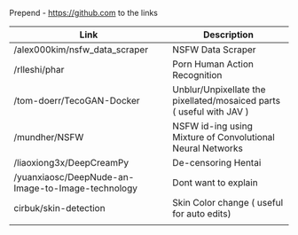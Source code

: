 Prepend - https://github.com to the links 

| Link      | Description |
| ----------- | ----------- |
| /alex000kim/nsfw_data_scraper | NSFW Data Scraper       |
| /rlleshi/phar   |  Porn Human Action Recognition        |
|/tom-doerr/TecoGAN-Docker|Unblur/Unpixellate the pixellated/mosaiced parts ( useful with JAV )|
|  /mundher/NSFW   |   NSFW id-ing using Mixture of Convolutional Neural Networks        |
|/liaoxiong3x/DeepCreamPy| De-censoring Hentai | 
|  /yuanxiaosc/DeepNude-an-Image-to-Image-technology   | Dont want to explain       |
|   cirbuk/skin-detection  |   Skin Color change ( useful for auto edits)        |
|     |           |
